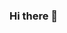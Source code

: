 ### Hi there 👋

<!--
**mohannn-sys/mohannn-sys** is a ✨ _special_ ✨ repository because its `README.md` (this file) appears on your GitHub profile.

Here are some ideas to get you started:

- 🔭 I’m currently working on ... Home.
- 🌱 I’m currently learning ... Reinforcement Learning.
- 👯 I’m looking to collaborate on ... Healthcare project.
- 🤔 I’m looking for help with ...
- 💬 Ask me about ... AI/ML, Data-Science, Statistics, Mathematics, Computer-Science and Mathematical-Finance.
- 📫 How to reach me: ... Github.
- 😄 Pronouns: ...
- ⚡ Fun fact: ... 
-->
